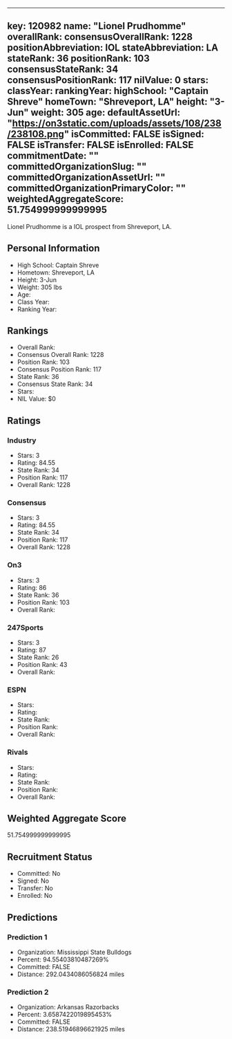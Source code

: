 ---
  key: 120982
  name: "Lionel Prudhomme"
  overallRank: 
  consensusOverallRank: 1228
  positionAbbreviation: IOL
  stateAbbreviation: LA
  stateRank: 36
  positionRank: 103
  consensusStateRank: 34
  consensusPositionRank: 117
  nilValue: 0
  stars: 
  classYear: 
  rankingYear: 
  highSchool: "Captain Shreve"
  homeTown: "Shreveport, LA"
  height: "3-Jun"
  weight: 305
  age: 
  defaultAssetUrl: "https://on3static.com/uploads/assets/108/238/238108.png"
  isCommitted: FALSE
  isSigned: FALSE
  isTransfer: FALSE
  isEnrolled: FALSE
  commitmentDate: ""
  committedOrganizationSlug: ""
  committedOrganizationAssetUrl: ""
  committedOrganizationPrimaryColor: ""
  weightedAggregateScore: 51.754999999999995
  ---
  
  Lionel Prudhomme is a IOL prospect from Shreveport, LA.
  
  ## Personal Information
  - High School: Captain Shreve
  - Hometown: Shreveport, LA
  - Height: 3-Jun
  - Weight: 305 lbs
  - Age: 
  - Class Year: 
  - Ranking Year: 
  
  ## Rankings
  - Overall Rank: 
  - Consensus Overall Rank: 1228
  - Position Rank: 103
  - Consensus Position Rank: 117
  - State Rank: 36
  - Consensus State Rank: 34
  - Stars: 
  - NIL Value: $0
  
  ## Ratings
  
  ### Industry
  - Stars: 3
  - Rating: 84.55
  - State Rank: 34
  - Position Rank: 117
  - Overall Rank: 1228
  
  ### Consensus
  - Stars: 3
  - Rating: 84.55
  - State Rank: 34
  - Position Rank: 117
  - Overall Rank: 1228
  
  ### On3
  - Stars: 3
  - Rating: 86
  - State Rank: 36
  - Position Rank: 103
  - Overall Rank: 
  
  ### 247Sports
  - Stars: 3
  - Rating: 87
  - State Rank: 26
  - Position Rank: 43
  - Overall Rank: 
  
  ### ESPN
  - Stars: 
  - Rating: 
  - State Rank: 
  - Position Rank: 
  - Overall Rank: 
  
  ### Rivals
  - Stars: 
  - Rating: 
  - State Rank: 
  - Position Rank: 
  - Overall Rank: 
  
  ## Weighted Aggregate Score
  51.754999999999995
  
  ## Recruitment Status
  - Committed: No
  - Signed: No
  - Transfer: No
  - Enrolled: No
  
  
  
  ## Predictions
  
  ### Prediction 1
  - Organization: Mississippi State Bulldogs
  - Percent: 94.55403810487269%
  - Committed: FALSE
  - Distance: 292.0434086056824 miles
  
  ### Prediction 2
  - Organization: Arkansas Razorbacks
  - Percent: 3.6587422019895453%
  - Committed: FALSE
  - Distance: 238.51946896621925 miles
  
